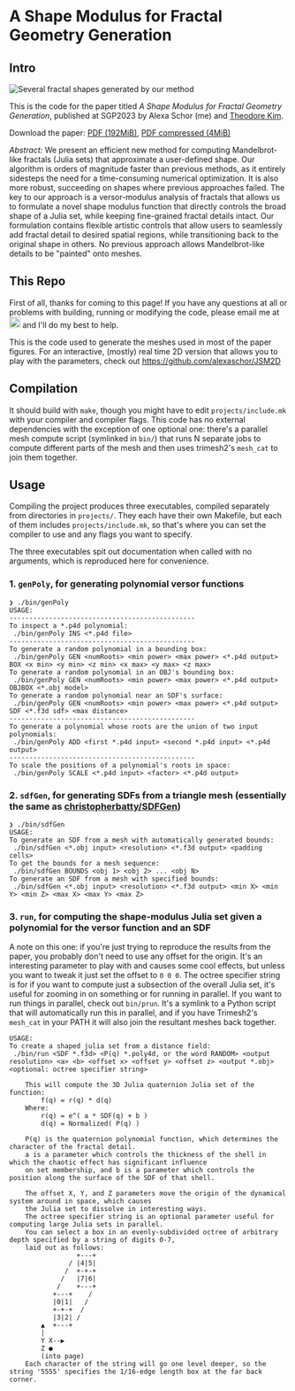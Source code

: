 # A Shape Modulus for Fractal Geometry Generation

## Intro

![Several fractal shapes generated by our method](https://i.ibb.co/442fPJ7/image.png)

This is the code for the paper titled _A Shape Modulus for Fractal Geometry Generation_, published at SGP2023 by Alexa Schor (me) and [Theodore Kim](https://tkim.graphics).

Download the paper: [PDF (192MiB)](http://tkim.graphics/VERSOR/SchorKim_2023.pdf), [PDF compressed (4MiB)](http://tkim.graphics/VERSOR/SchorKim_2023_smaller.pdf)


_Abstract:_ We present an efficient new method for computing Mandelbrot-like fractals (Julia sets) that approximate a user-defined shape. Our algorithm is orders of magnitude faster than previous methods, as it entirely sidesteps the need for a time-consuming numerical optimization. It is also more robust, succeeding on shapes where previous approaches failed. The key to our approach is a versor-modulus analysis of fractals that allows us to formulate a novel shape modulus function that directly controls the broad shape of a Julia set, while keeping fine-grained fractal details intact. Our formulation contains flexible artistic controls that allow users to seamlessly add fractal detail to desired spatial regions, while transitioning back to the original shape in others. No previous approach allows Mandelbrot-like details to be "painted" onto meshes.

## This Repo

First of all, thanks for coming to this page! If you have any questions at all or problems with building, running or modifying the code, please email me at <img height="20px" alt="an image of an email address. the emaill address is the same as my github username, followed by at gmail.com" src="https://github.com/alexaschor/JuliaShapeModulus/assets/77604978/1225837c-eda3-4873-b92b-3cebe3f42d2e">
 and I'll do my best to help. 

This is the code used to generate the meshes used in most of the paper figures. For an interactive, (mostly) real time 2D version that allows you to play with the parameters, check out https://github.com/alexaschor/JSM2D

## Compilation
It should build with `make`, though you might have to edit `projects/include.mk` with your compiler and compiler flags. This code has no external dependencies with the exception of one optional one: there's a parallel mesh compute script (symlinked in `bin/`) that runs N separate jobs to compute different parts of the mesh and then uses trimesh2's `mesh_cat` to join them together.

## Usage
Compiling the project produces three executables, compiled separately from directories in `projects/`. They each have their own Makefile, but each of them includes `projects/include.mk`, so that's where you can set the compiler to use and any flags you want to specify. 

The three executables spit out documentation when called with no arguments, which is reproduced here for convenience.

### 1. `genPoly`, for generating polynomial versor functions
```
❯ ./bin/genPoly
USAGE:
-----------------------------------------------
To inspect a *.p4d polynomial:
 ./bin/genPoly INS <*.p4d file>
-----------------------------------------------
To generate a random polynomial in a bounding box:
 ./bin/genPoly GEN <numRoots> <min power> <max power> <*.p4d output> BOX <x min> <y min> <z min> <x max> <y max> <z max>
To generate a random polynomial in an OBJ's bounding box:
 ./bin/genPoly GEN <numRoots> <min power> <max power> <*.p4d output> OBJBOX <*.obj model>
To generate a random polynomial near an SDF's surface:
 ./bin/genPoly GEN <numRoots> <min power> <max power> <*.p4d output> SDF <*.f3d sdf> <max distance>
-----------------------------------------------
To generate a polynomial whose roots are the union of two input polynomials:
 ./bin/genPoly ADD <first *.p4d input> <second *.p4d input> <*.p4d output>
-----------------------------------------------
To scale the positions of a polynomial's roots in space:
 ./bin/genPoly SCALE <*.p4d input> <factor> <*.p4d output>
```

### 2. `sdfGen`, for generating SDFs from a triangle mesh (essentially the same as [christopherbatty/SDFGen](https://github.com/christopherbatty/SDFGen))
```
❯ ./bin/sdfGen
USAGE:
To generate an SDF from a mesh with automatically generated bounds:
 ./bin/sdfGen <*.obj input> <resolution> <*.f3d output> <padding cells>
To get the bounds for a mesh sequence:
 ./bin/sdfGen BOUNDS <obj 1> <obj 2> ... <obj N>
To generate an SDF from a mesh with specified bounds:
 ./bin/sdfGen <*.obj input> <resolution> <*.f3d output> <min X> <min Y> <min Z> <max X> <max Y> <max Z>
```

### 3. `run`, for computing the shape-modulus Julia set given a polynomial for the versor function and an SDF
A note on this one: if you're just trying to reproduce the results from the paper, you probably don't need to use any offset for the origin. It's an interesting parameter to play with and causes some cool effects, but unless you want to tweak it just set the offset to `0 0 0`. The octree specifier string is for if you want to compute just a subsection of the overall Julia set, it's useful for zooming in on something or for running in parallel. If you want to run things in parallel, check out `bin/prun`. It's a symlink to a Python script that will automatically run this in parallel, and if you have Trimesh2's `mesh_cat` in your PATH it will also join the resultant meshes back together.
```
USAGE:
To create a shaped julia set from a distance field:
 ./bin/run <SDF *.f3d> <P(q) *.poly4d, or the word RANDOM> <output resolution> <a> <b> <offset x> <offset y> <offset z> <output *.obj> <optional: octree specifier string>

    This will compute the 3D Julia quaternion Julia set of the function:
        f(q) = r(q) * d(q)
    Where:
        r(q) = e^( a * SDF(q) + b )
        d(q) = Normalized( P(q) )

    P(q) is the quaternion polynomial function, which determines the character of the fractal detail.
    a is a parameter which controls the thickness of the shell in which the chaotic effect has significant influence
    on set membership, and b is a parameter which controls the position along the surface of the SDF of that shell.

    The offset X, Y, and Z parameters move the origin of the dynamical system around in space, which causes
    the Julia set to dissolve in interesting ways.
    The octree specifier string is an optional parameter useful for computing large Julia sets in parallel.
    You can select a box in an evenly-subdivided octree of arbitrary depth specified by a string of digits 0-7,
    laid out as follows:
                 +---+
               / |4|5|
              /  +-+-+
             /   |7|6|
            /    +---+
           +---+    /
           |0|1|   /
           +-+-+  /
           |3|2| /
        ▲  +---+
        |
        Y X--▶
        Z ●
        (into page)
    Each character of the string will go one level deeper, so the string '5555' specifies the 1/16-edge length box at the far back corner.
```
